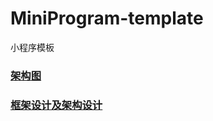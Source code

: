 # MiniProgram-template
小程序模板

### [架构图](https://www.yuque.com/bywn9z/uon443/fgvmym)

### [框架设计及架构设计](https://www.yuque.com/bywn9z/uon443/qigh6e)